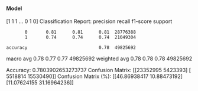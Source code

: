 #### Model
[1 1 1 ... 0 1 0]
Classification Report:
              precision    recall  f1-score   support

           0       0.81      0.81      0.81  28776388
           1       0.74      0.74      0.74  21049304

    accuracy                           0.78  49825692
   macro avg       0.78      0.77      0.77  49825692
weighted avg       0.78      0.78      0.78  49825692

Accuracy: 0.7803902653273737
Confusion Matrix:
[[23352995  5423393]
 [ 5518814 15530490]]
Confusion Matrix (%):
[[46.86938417 10.88473192]
 [11.07624155 31.16964236]]
